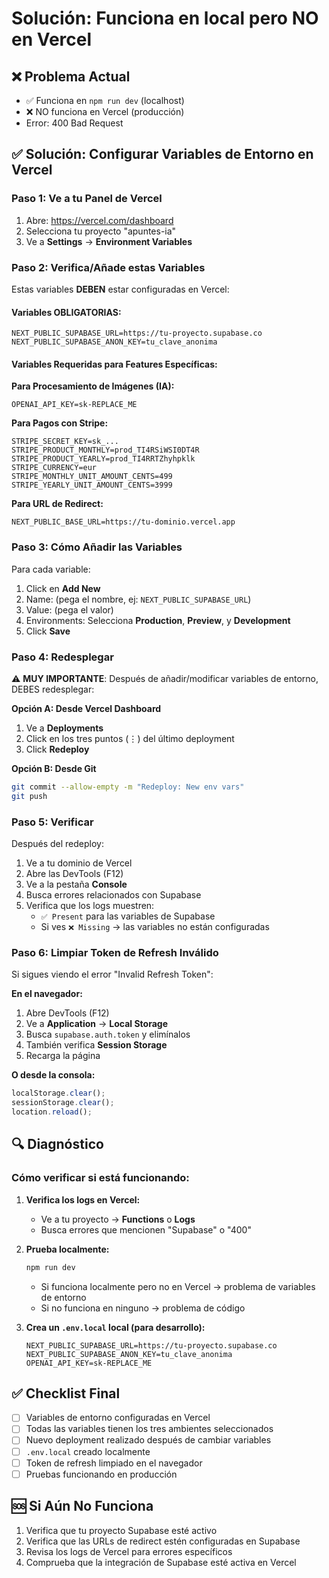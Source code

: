 # Solución: Funciona en local pero NO en Vercel

## ❌ Problema Actual
- ✅ Funciona en `npm run dev` (localhost)
- ❌ NO funciona en Vercel (producción)
- Error: 400 Bad Request

## ✅ Solución: Configurar Variables de Entorno en Vercel

### Paso 1: Ve a tu Panel de Vercel
1. Abre: https://vercel.com/dashboard
2. Selecciona tu proyecto "apuntes-ia"
3. Ve a **Settings** → **Environment Variables**

### Paso 2: Verifica/Añade estas Variables

Estas variables **DEBEN** estar configuradas en Vercel:

#### Variables OBLIGATORIAS:

```env
NEXT_PUBLIC_SUPABASE_URL=https://tu-proyecto.supabase.co
NEXT_PUBLIC_SUPABASE_ANON_KEY=tu_clave_anonima
```

#### Variables Requeridas para Features Específicas:

**Para Procesamiento de Imágenes (IA):**
```env
OPENAI_API_KEY=sk-REPLACE_ME
```

**Para Pagos con Stripe:**
```env
STRIPE_SECRET_KEY=sk_...
STRIPE_PRODUCT_MONTHLY=prod_TI4RSiWSI0DT4R
STRIPE_PRODUCT_YEARLY=prod_TI4RRTZhyhpklk
STRIPE_CURRENCY=eur
STRIPE_MONTHLY_UNIT_AMOUNT_CENTS=499
STRIPE_YEARLY_UNIT_AMOUNT_CENTS=3999
```

**Para URL de Redirect:**
```env
NEXT_PUBLIC_BASE_URL=https://tu-dominio.vercel.app
```

### Paso 3: Cómo Añadir las Variables

Para cada variable:
1. Click en **Add New**
2. Name: (pega el nombre, ej: `NEXT_PUBLIC_SUPABASE_URL`)
3. Value: (pega el valor)
4. Environments: Selecciona **Production**, **Preview**, y **Development**
5. Click **Save**

### Paso 4: Redesplegar

⚠️ **MUY IMPORTANTE**: Después de añadir/modificar variables de entorno, DEBES redesplegar:

**Opción A: Desde Vercel Dashboard**
1. Ve a **Deployments**
2. Click en los tres puntos (⋮) del último deployment
3. Click **Redeploy**

**Opción B: Desde Git**
```bash
git commit --allow-empty -m "Redeploy: New env vars"
git push
```

### Paso 5: Verificar

Después del redeploy:
1. Ve a tu dominio de Vercel
2. Abre las DevTools (F12)
3. Ve a la pestaña **Console**
4. Busca errores relacionados con Supabase
5. Verifica que los logs muestren:
   - `✅ Present` para las variables de Supabase
   - Si ves `❌ Missing` → las variables no están configuradas

### Paso 6: Limpiar Token de Refresh Inválido

Si sigues viendo el error "Invalid Refresh Token":

**En el navegador:**
1. Abre DevTools (F12)
2. Ve a **Application** → **Local Storage**
3. Busca `supabase.auth.token` y elimínalos
4. También verifica **Session Storage**
5. Recarga la página

**O desde la consola:**
```javascript
localStorage.clear();
sessionStorage.clear();
location.reload();
```

## 🔍 Diagnóstico

### Cómo verificar si está funcionando:

1. **Verifica los logs en Vercel:**
   - Ve a tu proyecto → **Functions** o **Logs**
   - Busca errores que mencionen "Supabase" o "400"

2. **Prueba localmente:**
   ```bash
   npm run dev
   ```
   - Si funciona localmente pero no en Vercel → problema de variables de entorno
   - Si no funciona en ninguno → problema de código

3. **Crea un `.env.local` local (para desarrollo):**
   ```env
   NEXT_PUBLIC_SUPABASE_URL=https://tu-proyecto.supabase.co
   NEXT_PUBLIC_SUPABASE_ANON_KEY=tu_clave_anonima
   OPENAI_API_KEY=sk-REPLACE_ME
   ```

## ✅ Checklist Final

- [ ] Variables de entorno configuradas en Vercel
- [ ] Todas las variables tienen los tres ambientes seleccionados
- [ ] Nuevo deployment realizado después de cambiar variables
- [ ] `.env.local` creado localmente
- [ ] Token de refresh limpiado en el navegador
- [ ] Pruebas funcionando en producción

## 🆘 Si Aún No Funciona

1. Verifica que tu proyecto Supabase esté activo
2. Verifica que las URLs de redirect estén configuradas en Supabase
3. Revisa los logs de Vercel para errores específicos
4. Comprueba que la integración de Supabase esté activa en Vercel


